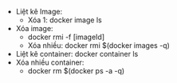 - Liệt kê Image: 
    + Xóa 1: docker image ls
- Xóa image: 
    + docker rmi -f [imageId]
    + Xóa nhiều: docker rmi $(docker images -q)
- Liệt kê container: docker container ls
- Xóa nhiều container:
    + docker rm $(docker ps -a -q)
